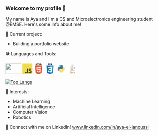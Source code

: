 ### Welcome to my profile 👋
My name is Aya and I'm a CS and Microelectronics engineering student @EMSE. Here's some info about me!

🔭 Current project:
- Building a portfolio website

🛠️ Languages and Tools:
<br><br>
<img height="32" width="50" src="https://img.shields.io/badge/-c++-black?logo=c%2B%2B&style=social" />
<img height="32" width="32" src="https://raw.githubusercontent.com/github/explore/80688e429a7d4ef2fca1e82350fe8e3517d3494d/topics/javascript/javascript.png" />
<img height="32" width="32" src="https://raw.githubusercontent.com/github/explore/80688e429a7d4ef2fca1e82350fe8e3517d3494d/topics/html/html.png" />
<img height="32" width="32" src="https://raw.githubusercontent.com/github/explore/80688e429a7d4ef2fca1e82350fe8e3517d3494d/topics/css/css.png" />
<img height="32" width="32" src="https://raw.githubusercontent.com/github/explore/80688e429a7d4ef2fca1e82350fe8e3517d3494d/topics/python/python.png" />
<img height="32" width="32" src="https://raw.githubusercontent.com/github/explore/80688e429a7d4ef2fca1e82350fe8e3517d3494d/topics/java/java.png" />


[![Top Langs](https://github-readme-stats.vercel.app/api/top-langs/?username=anuraghazra)](https://github.com/CodingAya/github-readme-stats)



🌱 Interests:

- Machine Learning
- Artificial Intelligence
- Computer Vision
- Robotics

💬 Connect with me on LinkedIn! www.linkedin.com/in/aya-el-janoussi

<!--
**CodingAya/CodingAya** is a ✨ _special_ ✨ repository because its `README.md` (this file) appears on your GitHub profile.

Here are some ideas to get you started:


- 🤔 I’m looking for help with ...
- 💬 Ask me about ...
- 📫 How to reach me: ...
- 😄 Pronouns: ...
- ⚡ Fun fact: ...
-->

